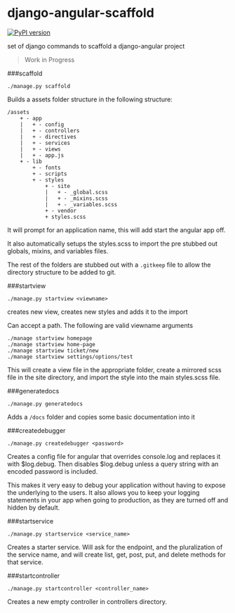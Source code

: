 django-angular-scaffold
=======================

[![PyPI version](https://badge.fury.io/py/django-angular-scaffold.svg)](http://badge.fury.io/py/django-angular-scaffold)

set of django commands to scaffold a django-angular project

> Work in Progress

###scaffold

```
./manage.py scaffold
```

Builds a assets folder structure in the following structure:

```
/assets
    + - app
    |   + - config
    |   + - controllers
    |   + - directives
    |   + - services
    |   + - views
    |   + - app.js
    + - lib
        + - fonts
        + - scripts
        + - styles
            + - site
            |   + - _global.scss
            |   + - _mixins.scss
            |   + - _variables.scss
            + - vendor
            + styles.scss
```

It will prompt for an application name, this will add start the angular app off.

It also automatically setups the styles.scss to import the pre stubbed out globals, mixins, and variables files.

The rest of the folders are stubbed out with a `.gitkeep` file to allow the directory structure to be added to git.


###startview

```
./manage.py startview <viewname>
```

creates new view, creates new styles and adds it to the import

Can accept a path. The following are valid viewname arguments

```
./manage startview homepage
./manage startview home-page
./manage startview ticket/new
./manage startview settings/options/test
```
This will create a view file in the appropriate folder, create a mirrored scss file in the site directory, and
import the style into the main styles.scss file.

###generatedocs

```
./manage.py generatedocs
```

Adds a `/docs` folder and copies some basic documentation into it

###createdebugger

```
./manage.py createdebugger <password>
```

Creates a config file for angular that overrides console.log and replaces it with
$log.debug. Then disables $log.debug unless a query string with an encoded password
is included. 

This makes it very easy to debug your application without having to expose the underlying 
to the users. It also allows you to keep your logging statements in your app when going to 
production, as they are turned off and hidden by default. 

###startservice

```
./manage.py startservice <service_name>
```

Creates a starter service. Will ask for the endpoint, and the pluralization of the service name,
and will create list, get, post, put, and delete methods for that service. 

###startcontroller

```
./manage.py startcontroller <controller_name>
```

Creates a new empty controller in controllers directory.